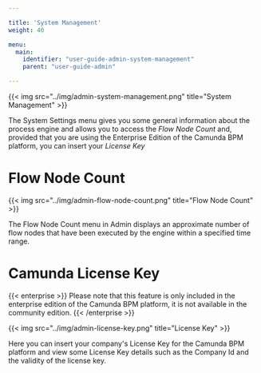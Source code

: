 ```yaml
---

title: 'System Management'
weight: 40

menu:
  main:
    identifier: "user-guide-admin-system-management"
    parent: "user-guide-admin"

---
```



{{< img src="../img/admin-system-management.png" title="System Management" >}}

The System Settings menu gives you some general information about the process engine and allows you to access the *Flow Node Count* and, provided that you are using the Enterprise Edition of the Camunda BPM platform, you can insert your *License Key*


# Flow Node Count

{{< img src="../img/admin-flow-node-count.png" title="Flow Node Count" >}}

The Flow Node Count menu in Admin displays an approximate number of flow nodes that have been executed by the engine within a specified time range.


# Camunda License Key

{{< enterprise >}}
  Please note that this feature is only included in the enterprise edition of the Camunda BPM platform, it is not available in the community edition.
{{< /enterprise >}}

{{< img src="../img/admin-license-key.png" title="License Key" >}}

Here you can insert your company's License Key for the Camunda BPM platform and view some License Key details such as the Company Id and the validity of the license key.
